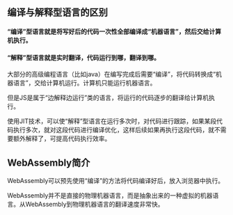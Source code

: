 ## 编译与解释型语言的区别

#### “编译”型语言就是将写好后的代码一次性全部编译成“机器语言”，然后交给计算机执行。
#### “解释”型语言就是实时翻译，代码运行到哪，翻译到哪。


大部分的高级编程语言（比如java）在编写完成后需要“编译”，将代码转换成“机器语言”，交给计算机运行。计算机只能运行机器语言。

但是JS是属于“边解释边运行”类的语言，将运行的代码逐步的翻译给计算机执行。



使用JIT技术，可以使“解释”型语言在运行多次时，对代码进行跟踪，如果某段代码执行多次，就对这段代码进行编译优化，这样后续如果再执行这段代码，就不需要额外解释了，可提高代码执行效率。


## WebAssembly简介

WebAssembly可以预先使用“编译”的方法将代码编译好后，放入浏览器中执行。


WebAssembly并不是直接的物理机器语言，而是抽象出来的一种虚拟的机器语言。从WebAssembly到物理机器语言的翻译速度非常快。





